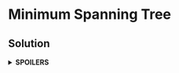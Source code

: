 # Minimum Spanning Tree
## Solution
<details>
<summary><b>SPOILERS</b></summary>
Connect all vertices without making any cycles.
</details>
